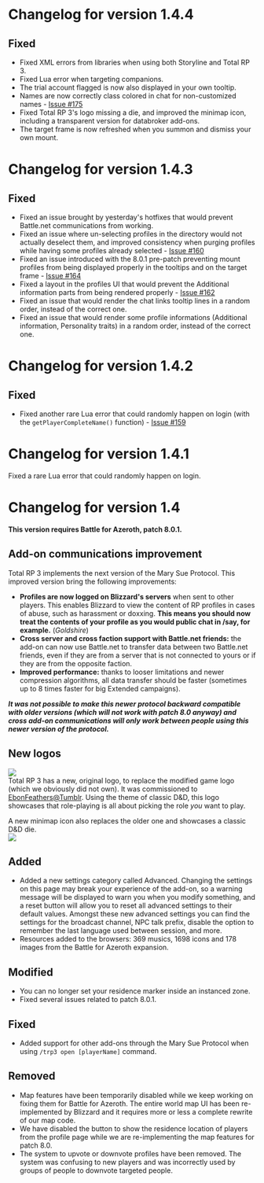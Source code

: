 # Changelog for version 1.4.4

## Fixed

- Fixed XML errors from libraries when using both Storyline and Total RP 3.
- Fixed Lua error when targeting companions.
- The trial account flagged is now also displayed in your own tooltip.
- Names are now correctly class colored in chat for non-customized names - [Issue #175](https://github.com/Ellypse/Total-RP-3/issues/175)
- Fixed Total RP 3's logo missing a die, and improved the minimap icon, including a transparent version for databroker add-ons.
- The target frame is now refreshed when you summon and dismiss your own mount.

# Changelog for version 1.4.3

## Fixed

- Fixed an issue brought by yesterday's hotfixes that would prevent Battle.net communications from working.
- Fixed an issue where un-selecting profiles in the directory would not actually deselect them, and improved consistency when purging profiles while having some profiles already selected - [Issue #160](https://github.com/Ellypse/Total-RP-3/issues/160)
- Fixed an issue introduced with the 8.0.1 pre-patch preventing mount profiles from being displayed properly in the tooltips and on the target frame - [Issue #164](https://github.com/Ellypse/Total-RP-3/issues/164)
- Fixed a layout in the profiles UI that would prevent the Additional information parts from being rendered properly - [Issue #162](https://github.com/Ellypse/Total-RP-3/issues/162)
- Fixed an issue that would render the chat links tooltip lines in a random order, instead of the correct one.
- Fixed an issue that would render some profile informations (Additional information, Personality traits) in a random order, instead of the correct one.


# Changelog for version 1.4.2

## Fixed

- Fixed another rare Lua error that could randomly happen on login (with the `getPlayerCompleteName()` function) - [Issue #159](https://github.com/Ellypse/Total-RP-3/issues/159)

# Changelog for version 1.4.1

Fixed a rare Lua error that could randomly happen on login.

# Changelog for version 1.4

**This version requires Battle for Azeroth, patch 8.0.1.**

## Add-on communications improvement
 
 Total RP 3 implements the next version of the Mary Sue Protocol. This improved version bring the following improvements:
 
- **Profiles are now logged on Blizzard's servers** when sent to other players. This enables Blizzard to view the content of RP profiles in cases of abuse, such as harassment or doxxing. **This means you should now treat the contents of your profile as you would public chat in /say, for example.** (_Goldshire_)
- **Cross server and cross faction support with Battle.net friends:** the add-on can now use Battle.net to transfer data between two Battle.net friends, even if they are from a server that is not connected to yours or if they are from the opposite faction.
- **Improved performance:** thanks to looser limitations and newer compression algorithms, all data transfer should be faster (sometimes up to 8 times faster for big Extended campaigns).
 
 **_It was not possible to make this newer protocol backward compatible with older versions (which will not work with patch 8.0 anyway) and cross add-on communications will only work between people using this newer version of the protocol._**

## New logos

![](http://totalrp3.info/documentation/TRP3_Logo_small.png)  
Total RP 3 has a new, original logo, to replace the modified game logo (which we obviously did not own). It was commissioned to [EbonFeathers@Tumblr](https://ebonfeathers.tumblr.com/). Using the theme of classic D&D, this logo showcases that role-playing is all about picking the role _you_ want to play.


A new minimap icon also replaces the older one and showcases a classic D&D die.  
![](https://www.dropbox.com/s/ri35tugtkj0g2c7/trp_icon.png?raw=1)

## Added

- Added a new settings category called Advanced. Changing the settings on this page may break your experience of the add-on, so a warning message will be displayed to warn you when you modify something, and a reset button will allow you to reset all advanced settings to their default values. Amongst these new advanced settings you can find the settings for the broadcast channel, NPC talk prefix, disable the option to remember the last language used between session, and more.
- Resources added to the browsers: 369 musics, 1698 icons and 178 images from the Battle for Azeroth expansion.

## Modified

- You can no longer set your residence marker inside an instanced zone.
- Fixed several issues related to patch 8.0.1.

## Fixed

- Added support for other add-ons through the Mary Sue Protocol when using `/trp3 open [playerName]` command.

## Removed

- Map features have been temporarily disabled while we keep working on fixing them for Battle for Azeroth. The entire world map UI has been re-implemented by Blizzard and it requires more or less a complete rewrite of our map code.
- We have disabled the button to show the residence location of players from the profile page while we are re-implementing the map features for patch 8.0.
- The system to upvote or downvote profiles have been removed. The system was confusing to new players and was incorrectly used by groups of people to downvote targeted people.
